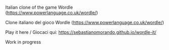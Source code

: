 Italian clone of the game Wordle (https://www.powerlanguage.co.uk/wordle/)

Clone italiano del gioco Wordle (https://www.powerlanguage.co.uk/wordle/)

Play it here / Giocaci qui: https://sebastianomorando.github.io/wordle-it/

Work in progress
